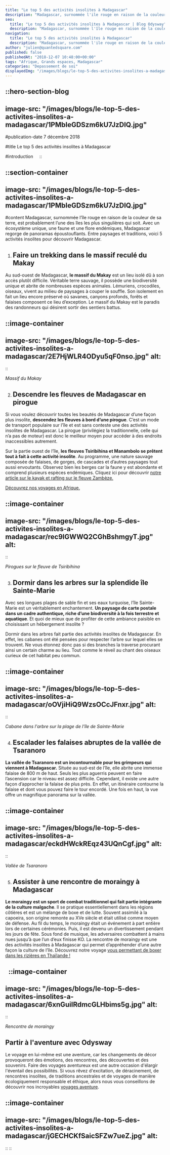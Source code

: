 ```yaml
---
title: "Le top 5 des activités insolites à Madagascar"
description: "Madagascar, surnommée l'ile rouge en raison de la couleur de sa terre, est probablement l'une des iles les plus singulières qui soit. Avec un écosystème unique, une faune et une flore endémiques, Madagascar regorge de panoramas époustouflants. Entre paysages et traditions, voici 5 activités insolites pour découvrir Madagascar. Faire un ..."
seo:
  title: "Le top 5 des activités insolites à Madagascar | Blog Odysway"
  description: "Madagascar, surnommée l'île rouge en raison de la couleur de sa terre, est probablement l'une des iles les plus singulières qui soit."
navigation:
  title: "Le top 5 des activités insolites à Madagascar"
  description: "Madagascar, surnommée l'ile rouge en raison de la couleur de sa terre, est probablement l'une des iles les plus singulières qui soit. Avec un écosystème unique, une faune et une flore endémiques, Madagascar regorge de panoramas époustouflants. Entre paysages et traditions, voici 5 activités insolites pour découvrir Madagascar. Faire un ..."
author: "julien@quantedsquare.com"
published: false
publishedAt: "2018-12-07 10:48:00+00:00"
tags: "Afrique, Grands espaces, Madagascar"
categories: "Depassement de soi"
displayedImg: "/images/blogs/le-top-5-des-activites-insolites-a-madagascar/1PMbIeGDSzm6kU7JzDIQ.jpg"
---
```


::hero-section-blog
---
image-src: "/images/blogs/le-top-5-des-activites-insolites-a-madagascar/1PMbIeGDSzm6kU7JzDIQ.jpg"
---
#publication-date
7 décembre 2018

#title
Le top 5 des activités insolites à Madagascar

#introduction
   
::

::section-container
---
image-src: "/images/blogs/le-top-5-des-activites-insolites-a-madagascar/1PMbIeGDSzm6kU7JzDIQ.jpg"
---
#content
Madagascar, surnommée l’île rouge en raison de la couleur de sa terre, est probablement l’une des îles les plus singulières qui soit. Avec un écosystème unique, une faune et une flore endémiques, Madagascar regorge de panoramas époustouflants. Entre paysages et traditions, voici 5 activités insolites pour découvrir Madagascar.

1.  ## Faire un trekking dans le massif reculé du Makay
    

Au sud-ouest de Madagascar, **le massif du Makay** est un lieu isolé dû à son accès plutôt difficile. Véritable terre sauvage, il possède une biodiversité unique et abrite de nombreuses espèces animales. Lémuriens, crocodiles, oiseaux, vivent au milieu de paysages à couper le souffle. Son isolement en fait un lieu encore préservé où savanes, canyons profonds, forêts et falaises composent ce lieu d’exception. Le massif du Makay est le paradis des randonneurs qui désirent sortir des sentiers battus. 

::image-container
---
image-src: "/images/blogs/le-top-5-des-activites-insolites-a-madagascar/2E7HjWLR4ODyu5qF0nso.jpg"
alt: 
---
::

_Massif du Makay_  

2.  ## Descendre les fleuves de Madagascar en pirogue
    

Si vous voulez découvrir toutes les beautés de Madagascar d’une façon plus insolite, **descendez les fleuves à bord d’une pirogue**. C’est un mode de transport populaire sur l’île et est sans conteste une des activités insolites de Madagascar. La pirogue (privilégiez la traditionnelle, celle qui n’a pas de moteur) est donc le meilleur moyen pour accéder à des endroits inaccessibles autrement.

Sur la partie ouest de l’île, **les fleuves Tsiribihina et Manambolo se prêtent tout à fait à cette activité insolite**. Au programme, une nature sauvage composée de falaises, de gorges, de cascades et d’autres paysages tout aussi envoutants. Observez bien les berges car la faune y est abondante et comprend plusieurs espèces endémiques. Cliquez ici pour découvrir [notre article sur le kayak et rafting sur le fleuve Zambèze.](https://odysway.com/faites-du-kayak-et-du-rafting-sur-le-fleuve-zambeze) 

[Découvrez nos voyages en Afrique.](https://odysway.com/destinations/afrique)

::image-container
---
image-src: "/images/blogs/le-top-5-des-activites-insolites-a-madagascar/rec9lGWWQ2CGhBshmgyT.jpg"
alt: 
---
::

_Pirogues sur le fleuve de Tsiribihina_

3.  ## Dormir dans les arbres sur la splendide île Sainte-Marie
    

Avec ses longues plages de sable fin et ses eaux turquoise, l’île Sainte-Marie est un véritablement enchantement. **Un paysage de carte postale dans un cadre authentique, riche d’une biodiversité à la fois terrestre et aquatique**. Et quoi de mieux que de profiter de cette ambiance paisible en choisissant un hébergement insolite ?

Dormir dans les arbres fait partie des activités insolites de Madagascar. En effet, les cabanes ont été pensées pour respecter l’arbre sur lequel elles se trouvent. Ne vous étonnez donc pas si des branches la traverse procurant ainsi un certain charme au lieu. Tout comme le réveil au chant des oiseaux curieux de cet habitat peu commun.

::image-container
---
image-src: "/images/blogs/le-top-5-des-activites-insolites-a-madagascar/oOVjiHiQ9WzsOCcJFnxr.jpg"
alt: 
---
::

_Cabane dans l'arbre sur la plage de l'île de Sainte-Marie_

4.  ## Escalader les falaises abruptes de la vallée de Tsaranoro
    

**La vallée de Tsaranoro est un incontournable pour les grimpeurs qui viennent à Madagascar.** Située au sud-est de l’île, elle abrite une immense falaise de 800 m de haut. Seuls les plus aguerris peuvent en faire l’ascension car le niveau est assez difficile. Cependant, il existe une autre façon d’approcher la falaise de plus près. En effet, un itinéraire contourne la falaise et dont vous pouvez faire le tour encordé. Une fois en haut, la vue offre un magnifique panorama sur la vallée.

::image-container
---
image-src: "/images/blogs/le-top-5-des-activites-insolites-a-madagascar/eckdHWckREqz43UQnCgf.jpg"
alt: 
---
::

_Vallée de Tsaranoro_

5.  ## Assister à une rencontre de moraingy à Madagascar
    

**Le moraingy est un sport de combat traditionnel qui fait partie intégrante de la culture malgache**. Il se pratique essentiellement dans les régions côtières et est un mélange de boxe et de lutte. Souvent assimilé à la capoeira, son origine remonte au XVe siècle et était utilisé comme moyen de défense. Au fil du temps, le moraingy était un événement à part entière lors de certaines cérémonies. Puis, il est devenu un divertissement pendant les jours de fête. Sous fond de musique, les adversaires combattent à mains nues jusqu’à que l’un d’eux finisse KO. La rencontre de moraingy est une des activités insolites à Madagascar qui permet d’appréhender d’une autre façon la culture de l’île. Découvrez notre voyage [vous permettant de boxer dans les rizières en Thaïlande !](https://odysway.com/voyages/boxez-dans-les-rizieres-en-thailande)

  ::image-container
---
image-src: "/images/blogs/le-top-5-des-activites-insolites-a-madagascar/6xnGuiIRdmcGLHbims5g.jpg"
alt: 
---
::

_Rencontre de moraingy_

## Partir à l'aventure avec Odysway

Le voyage en lui-même est une aventure, car les changements de décor provoqueront des émotions, des rencontres, des découvertes et des souvenirs. Faire des voyages aventureux est une autre occasion d'élargir l'éventail des possibilités. Si vous rêvez d'excitation, de déracinement, de rencontres insolites, de traditions ancestrales et de voyages de manière écologiquement responsable et éthique, alors nous vous conseillons de découvrir nos incroyables [voyages aventure](https://odysway.com/thematiques/voyage-aventure).

::image-container
---
image-src: "/images/blogs/le-top-5-des-activites-insolites-a-madagascar/jGECHCKfSaicSFZw7ueZ.jpg"
alt: 
---
::
::
